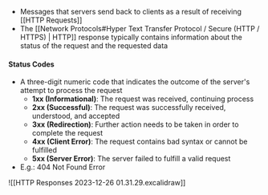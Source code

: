 - Messages that servers send back to clients as a result of receiving [[HTTP Requests]]
- The [[Network Protocols#Hyper Text Transfer Protocol / Secure (HTTP / HTTPS) | HTTP]] response typically contains information about the status of the request and the requested data

#### Status Codes
- A three-digit numeric code that indicates the outcome of the server's attempt to process the request
	- **1xx (Informational)**: The request was received, continuing process
	- **2xx (Successful)**: The request was successfully received, understood, and accepted
	- **3xx (Redirection)**: Further action needs to be taken in order to complete the request
	- **4xx (Client Error)**: The request contains bad syntax or cannot be fulfilled
	- **5xx (Server Error)**: The server failed to fulfill a valid request
- E.g.: 404 Not Found Error

![[HTTP Responses 2023-12-26 01.31.29.excalidraw]]
